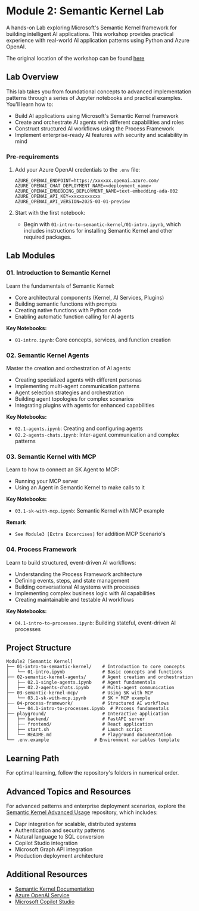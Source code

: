 # Module 2: Semantic Kernel Lab

A hands-on Lab exploring Microsoft's Semantic Kernel framework for building intelligent AI applications. This workshop provides practical experience with real-world AI application patterns using Python and Azure OpenAI.

The original location of the workshop can be found [here](https://github.com/Azure-Samples/semantic-kernel-workshop/tree/main
)

## Lab Overview

This lab takes you from foundational concepts to advanced implementation patterns through a series of Jupyter notebooks and practical examples. You'll learn how to:

- Build AI applications using Microsoft's Semantic Kernel framework
- Create and orchestrate AI agents with different capabilities and roles
- Construct structured AI workflows using the Process Framework
- Implement enterprise-ready AI features with security and scalability in mind

### Pre-requirements

1. Add your Azure OpenAI credentials to the `.env` file:
   ```
   AZURE_OPENAI_ENDPOINT=https://xxxxxx.openai.azure.com/
   AZURE_OPENAI_CHAT_DEPLOYMENT_NAME=<deployment_name>
   AZURE_OPENAI_EMBEDDING_DEPLOYMENT_NAME=text-embedding-ada-002
   AZURE_OPENAI_API_KEY=xxxxxxxxxxx
   AZURE_OPENAI_API_VERSION=2025-03-01-preview
   ```

2. Start with the first notebook:
   - Begin with `01-intro-to-semantic-kernel/01-intro.ipynb`, which includes instructions for installing Semantic Kernel and other required packages.


## Lab Modules

### 01. Introduction to Semantic Kernel

Learn the fundamentals of Semantic Kernel:
- Core architectural components (Kernel, AI Services, Plugins)
- Building semantic functions with prompts
- Creating native functions with Python code
- Enabling automatic function calling for AI agents

**Key Notebooks:**
- `01-intro.ipynb`: Core concepts, services, and function creation

### 02. Semantic Kernel Agents

Master the creation and orchestration of AI agents:
- Creating specialized agents with different personas
- Implementing multi-agent communication patterns
- Agent selection strategies and orchestration
- Building agent topologies for complex scenarios
- Integrating plugins with agents for enhanced capabilities

**Key Notebooks:**
- `02.1-agents.ipynb`: Creating and configuring agents
- `02.2-agents-chats.ipynb`: Inter-agent communication and complex patterns

### 03. Semantic Kernel with MCP

Learn to how to connect an SK Agent to MCP:
- Running your MCP server
- Using an Agent in Semantic Kernel to make calls to it

**Key Notebooks:**
- `03.1-sk-with-mcp.ipynb`: Semantic Kernel with MCP example

**Remark**
- `See Module3 [Extra Excercises]` for addition MCP Scenario's

### 04. Process Framework

Learn to build structured, event-driven AI workflows:
- Understanding the Process Framework architecture
- Defining events, steps, and state management
- Building conversational AI systems with processes
- Implementing complex business logic with AI capabilities
- Creating maintainable and testable AI workflows

**Key Notebooks:**
- `04.1-intro-to-processes.ipynb`: Building stateful, event-driven AI processes

## Project Structure

```
Module2 [Semantic Kernel]
├── 01-intro-to-semantic-kernel/    # Introduction to core concepts
│   └── 01-intro.ipynb              # Basic concepts and functions
├── 02-semantic-kernel-agents/      # Agent creation and orchestration
│   ├── 02.1-single-agents.ipynb    # Agent fundamentals
│   ├── 02.2-agents-chats.ipynb     # Multi-agent communication
├── 03-semantic-kernel-mcp/         # Using SK with MCP
│   └── 03.1-sk-with-mcp.ipynb      # SK + MCP example
├── 04-process-framework/           # Structured AI workflows
│   └── 04.1-intro-to-processes.ipynb  # Process fundamentals
├── playground/                     # Interactive application
│   ├── backend/                    # FastAPI server
│   ├── frontend/                   # React application
│   ├── start.sh                    # Launch script
│   └── README.md                   # Playground documentation
└── .env.example                 # Environment variables template
```

## Learning Path

For optimal learning, follow the repository's folders in numerical order.

## Advanced Topics and Resources

For advanced patterns and enterprise deployment scenarios, explore the [Semantic Kernel Advanced Usage](https://github.com/Azure-Samples/semantic-kernel-advanced-usage) repository, which includes:

- Dapr integration for scalable, distributed systems
- Authentication and security patterns
- Natural language to SQL conversion
- Copilot Studio integration
- Microsoft Graph API integration
- Production deployment architecture

## Additional Resources

- [Semantic Kernel Documentation](https://learn.microsoft.com/en-us/semantic-kernel/overview/)
- [Azure OpenAI Service](https://azure.microsoft.com/en-us/products/ai-services/openai-service/)
- [Microsoft Copilot Studio](https://www.microsoft.com/en-us/microsoft-copilot/microsoft-copilot-studio)
